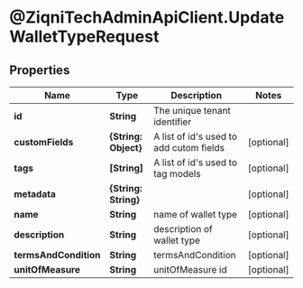 # @ZiqniTechAdminApiClient.UpdateWalletTypeRequest

## Properties

Name | Type | Description | Notes
------------ | ------------- | ------------- | -------------
**id** | **String** | The unique tenant identifier | 
**customFields** | **{String: Object}** | A list of id&#39;s used to add cutom fields | [optional] 
**tags** | **[String]** | A list of id&#39;s used to tag models | [optional] 
**metadata** | **{String: String}** |  | [optional] 
**name** | **String** | name of wallet type | [optional] 
**description** | **String** | description of wallet type | [optional] 
**termsAndCondition** | **String** | termsAndCondition | [optional] 
**unitOfMeasure** | **String** | unitOfMeasure id | [optional] 


